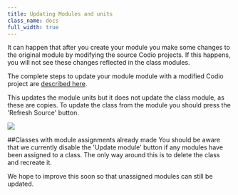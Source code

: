 ```yaml
---
title: Updating Modules and units
class_name: docs
full_width: true
---
```


It can happen that after you create your module you make some changes to the original module by modifying the source Codio projects. If this happens, you will not see these changes reflected in the class modules.

The complete steps to update your module module with a modified Codio project are [described here](/docs/dashboard/modules/module-modify).

This updates the module units but it does not update the class module, as these are copies. To update the class from the module you should press the 'Refresh Source' button.

![](/img/docs/update-class-course.png)

##Classes with module assignments already made
You should be aware that we currently disable the 'Update module' button if any modules have been assigned to a class. The only way around this is to delete the class and recreate it. 

We hope to improve this soon so that unassigned modules can still be updated.